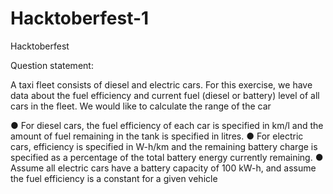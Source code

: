 # Hacktoberfest-1
Hacktoberfest

Question statement:

A taxi fleet consists of diesel and electric cars. For this exercise, we have data about the fuel
efficiency and current fuel (diesel or battery) level of all cars in the fleet. We would like to
calculate the range of the car

● For diesel cars, the fuel efficiency of each car is specified in km/l and the amount of fuel
remaining in the tank is specified in litres.
● For electric cars, efficiency is specified in W-h/km and the remaining battery charge is
specified as a percentage of the total battery energy currently remaining.
● Assume all electric cars have a battery capacity of 100 kW-h, and assume the fuel
efficiency is a constant for a given vehicle
